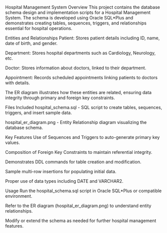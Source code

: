 Hospital Management System
Overview
This project contains the database schema design and implementation scripts for a Hospital Management System. The schema is developed using Oracle SQL*Plus and demonstrates creating tables, sequences, triggers, and relationships essential for hospital operations.

Entities and Relationships
Patient: Stores patient details including ID, name, date of birth, and gender.

Department: Stores hospital departments such as Cardiology, Neurology, etc.

Doctor: Stores information about doctors, linked to their department.

Appointment: Records scheduled appointments linking patients to doctors with details.

The ER diagram illustrates how these entities are related, ensuring data integrity through primary and foreign key constraints.

Files Included
hospital_schema.sql - SQL script to create tables, sequences, triggers, and insert sample data.

hospital_er_diagram.png - Entity Relationship diagram visualizing the database schema.

Key Features
Use of Sequences and Triggers to auto-generate primary key values.

Composition of Foreign Key Constraints to maintain referential integrity.

Demonstrates DDL commands for table creation and modification.

Sample multi-row insertions for populating initial data.

Proper use of data types including DATE and VARCHAR2.

Usage
Run the hospital_schema.sql script in Oracle SQL*Plus or compatible environment.

Refer to the ER diagram (hospital_er_diagram.png) to understand entity relationships.

Modify or extend the schema as needed for further hospital management features.
